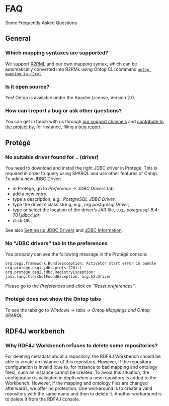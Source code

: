 # FAQ

Some Frequently Asked Questions

## General

### Which mapping syntaxes are supported?
We support [R2RML](https://www.w3.org/TR/r2rml/) and our own mapping syntax, which can be automatically converted into R2RML using Ontop CLI command [`ontop mapping to-r2rml`](/guide/cli#ontop-mapping-to-r2rml)

### Is it open source?
Yes! Ontop is available under the Apache License, Version 2.0.

### How can I report a bug or ask other questions?
You can get in touch with us through [our support channels](/community/support) and [contribute to the project](/community/contributing/)
by, for instance, filing a [bug report](/community/contributing/bug-report).

## Protégé
### No suitable driver found for .. (driver)

You need to download and install the right JDBC driver in Protégé.
This is required in order to query using SPARQL and use other features of Ontop. To add a new JDBC Driver:
* in Protégé, go to *Preference* -> *JDBC Drivers* tab;
* add a new entry;
* type a description, e.g., *PostgreSQL JDBC Driver*;
* type the driver’s class string, e.g., *org.postgresql.Driver*;
* type or select the location of the driver’s JAR file, e.g., *postgresql-8.4-701.jdbc4.jar*;
* click OK .

See also
[Setting up JDBC Drivers](https://github.com/ontop/ontop/wiki/ontopProInstallation#setting-up-the-jdbc-drivers-in-protege)
and [JDBC Information](https://github.com/ontop/ontop/wiki/ObdalibPluginJDBC).


### No "JDBC drivers" tab in the preferences
You probably can see the following message in the Protégé console:
```
org.osgi.framework.BundleException: Activator start error in bundle org.protege.osgi.jdbc.prefs [20].)
org.protege.osgi.jdbc.RegistryException: java.lang.ClassNotFoundException: org.h2.Driver
```

Please go to the *Preferences* and click on *"Reset preferences"*.

### Protégé does not show the Ontop tabs
To see the tabs go to *Windows -> tabs -> Ontop Mappings and Ontop SPARQL*.

## RDF4J workbench

### Why RDF4J Workbench refuses to delete some repositories?

For deleting metadata about a repository, the RDF4J Workbench should be able to create an instance of this repository. However, if the repository configuration is invalid (due to, for instance to bad mapping and ontology files), such an instance cannot be created.
To avoid this situation, the configuration is validated in depth when a new repository is added to the Workbench. However, if the mapping and ontology files are changed afterwards, we offer no protection.    One workaround is to create a valid repository with the same name and then to delete it. Another workaround is to delete it from the RDF4J console.
